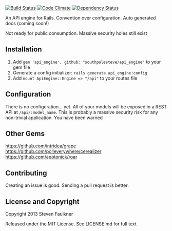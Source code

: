 [![Build Status](https://travis-ci.org/southpolesteve/api_engine.png?branch=master)](https://travis-ci.org/southpolesteve/api_engine)
[![Code Climate](https://codeclimate.com/github/southpolesteve/api_engine.png)](https://codeclimate.com/github/southpolesteve/api_engine)
[![Dependency Status](https://gemnasium.com/southpolesteve/api_engine.png)](https://gemnasium.com/southpolesteve/api_engine)

An API engine for Rails. Convention over configuration. Auto generated docs (coming soon!)

Not ready for public consumption. Massive security holes still exist

## Installation

1. Add `gem 'api_engine', github: "southpolesteve/api_engine"` to your gem file
2. Generate a config initializer: `rails generate api_engine:config`
3. Add `mount ApiEngine::Engine => "/api"` to your routes file

## Configuration

There is no configuration... yet. All of your models will be exposed in a REST API at `/api/:model_name`. This is probably a massive security risk for any non-trivial application. You have been warned

## Other Gems

https://github.com/intridea/grape
https://github.com/polleverywhere/cerealizer
https://github.com/apotonick/roar

## Contributing

Creating an issue is good. Sending a pull request is better.

## License and Copyright

Copyright 2013 Steven Faulkner

Released under the MIT License. See LICENSE.md for full text
